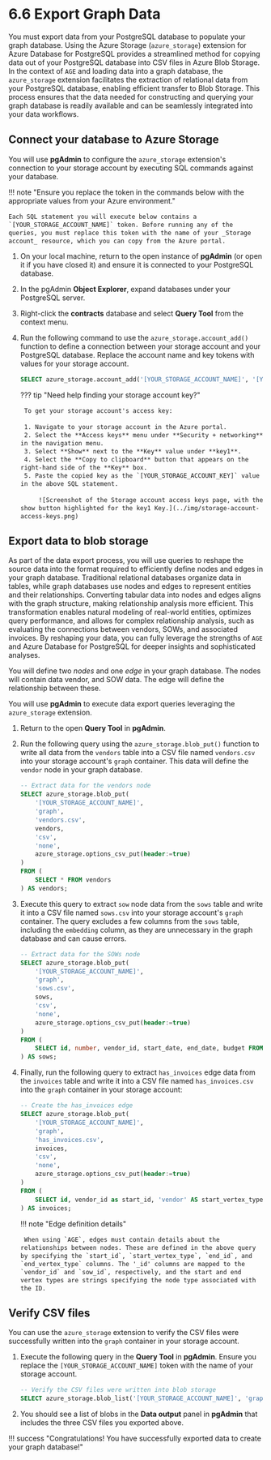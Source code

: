 # 6.6 Export Graph Data

You must export data from your PostgreSQL database to populate your graph database. Using the Azure Storage (`azure_storage`) extension for Azure Database for PostgreSQL provides a streamlined method for copying data out of your PostgreSQL database into CSV files in Azure Blob Storage. In the context of `AGE` and loading data into a graph database, the `azure_storage` extension facilitates the extraction of relational data from your PostgreSQL database, enabling efficient transfer to Blob Storage. This process ensures that the data needed for constructing and querying your graph database is readily available and can be seamlessly integrated into your data workflows.

## Connect your database to Azure Storage

You will use **pgAdmin** to configure the `azure_storage` extension's connection to your storage account by executing SQL commands against your database.

!!! note "Ensure you replace the token in the commands below with the appropriate values from your Azure environment."

    Each SQL statement you will execute below contains a `[YOUR_STORAGE_ACCOUNT_NAME]` token. Before running any of the queries, you must replace this token with the name of your _Storage account_ resource, which you can copy from the Azure portal.

1. On your local machine, return to the open instance of **pgAdmin** (or open it if you have closed it) and ensure it is connected to your PostgreSQL database.

2. In the pgAdmin **Object Explorer**, expand databases under your PostgreSQL server.

3. Right-click the **contracts** database and select **Query Tool** from the context menu.

4. Run the following command to use the `azure_storage.account_add()` function to define a connection between your storage account and your PostgreSQL database. Replace the account name and key tokens with values for your storage account.

    ```sql
    SELECT azure_storage.account_add('[YOUR_STORAGE_ACCOUNT_NAME]', '[YOUR_STORAGE_ACCOUNT_KEY]');
    ```

    ??? tip "Need help finding your storage account key?"

        To get your storage account's access key:

        1. Navigate to your storage account in the Azure portal.
        2. Select the **Access keys** menu under **Security + networking** in the navigation menu.
        3. Select **Show** next to the **Key** value under **key1**.
        4. Select the **Copy to clipboard** button that appears on the right-hand side of the **Key** box.
        5. Paste the copied key as the `[YOUR_STORAGE_ACCOUNT_KEY]` value in the above SQL statement.

            ![Screenshot of the Storage account access keys page, with the show button highlighted for the key1 Key.](../img/storage-account-access-keys.png)

## Export data to blob storage

As part of the data export process, you will use queries to reshape the source data into the format required to efficiently define nodes and edges in your graph database. Traditional relational databases organize data in tables, while graph databases use nodes and edges to represent entities and their relationships. Converting tabular data into nodes and edges aligns with the graph structure, making relationship analysis more efficient. This transformation enables natural modeling of real-world entities, optimizes query performance, and allows for complex relationship analysis, such as evaluating the connections between vendors, SOWs, and associated invoices. By reshaping your data, you can fully leverage the strengths of `AGE` and Azure Database for PostgreSQL for deeper insights and sophisticated analyses.

You will define two _nodes_ and one _edge_ in your graph database. The nodes will contain data vendor, and SOW data. The edge will define the relationship between these.

You will use **pgAdmin** to execute data export queries leveraging the `azure_storage` extension.

1. Return to the open **Query Tool** in **pgAdmin**.

2. Run the following query using the `azure_storage.blob_put()` function to write all data from the `vendors` table into a CSV file named `vendors.csv` into your storage account's `graph` container. This data will define the `vendor` node in your graph database.

    ```sql
    -- Extract data for the vendors node
    SELECT azure_storage.blob_put(
        '[YOUR_STORAGE_ACCOUNT_NAME]',
        'graph',
        'vendors.csv',
        vendors,
        'csv',
        'none',
        azure_storage.options_csv_put(header:=true)
    )
    FROM (
        SELECT * FROM vendors
    ) AS vendors;
    ```

3. Execute this query to extract `sow` node data from the `sows` table and write it into a CSV file named `sows.csv` into your storage account's `graph` container. The query excludes a few columns from the `sows` table, including the `embedding` column, as they are unnecessary in the graph database and can cause errors.

    ```sql
    -- Extract data for the SOWs node
    SELECT azure_storage.blob_put(
        '[YOUR_STORAGE_ACCOUNT_NAME]',
        'graph',
        'sows.csv',
        sows,
        'csv',
        'none',
        azure_storage.options_csv_put(header:=true)
    )
    FROM (
        SELECT id, number, vendor_id, start_date, end_date, budget FROM sows
    ) AS sows;
    ```

4. Finally, run the following query to extract `has_invoices` edge data from the `invoices` table and write it into a CSV file named `has_invoices.csv` into the `graph` container in your storage account:

    ```sql
    -- Create the has_invoices edge
    SELECT azure_storage.blob_put(
        '[YOUR_STORAGE_ACCOUNT_NAME]',
        'graph',
        'has_invoices.csv',
        invoices,
        'csv',
        'none',
        azure_storage.options_csv_put(header:=true)
    )
    FROM (
        SELECT id, vendor_id as start_id, 'vendor' AS start_vertex_type, sow_id AS end_id, 'sow' AS end_vertex_type, number, amount, invoice_date, payment_status FROM invoices
    ) AS invoices;
    ```

    !!! note "Edge definition details"

        When using `AGE`, edges must contain details about the relationships between nodes. These are defined in the above query by specifying the `start_id`, `start_vertex_type`, `end_id`, and `end_vertex_type` columns. The '_id' columns are mapped to the `vendor_id` and `sow_id`, respectively, and the start and end vertex types are strings specifying the node type associated with the ID.

## Verify CSV files

You can use the `azure_storage` extension to verify the CSV files were successfully written into the `graph` container in your storage account.

1. Execute the following query in the **Query Tool** in **pgAdmin**. Ensure you replace the `[YOUR_STORAGE_ACCOUNT_NAME]` token with the name of your storage account.

    ```sql
    -- Verify the CSV files were written into blob storage
    SELECT azure_storage.blob_list('[YOUR_STORAGE_ACCOUNT_NAME]', 'graph');
    ```

2. You should see a list of blobs in the **Data output** panel in **pgAdmin** that includes the three CSV files you exported above.

!!! success "Congratulations! You have successfully exported data to create your graph database!"
